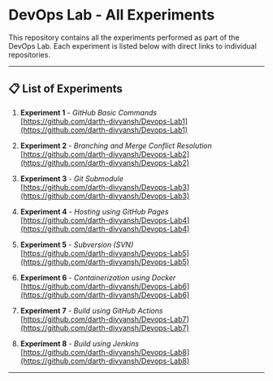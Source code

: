 # DevOps Lab - All Experiments

This repository contains all the experiments performed as part of the DevOps Lab. Each experiment is listed below with direct links to individual repositories.

---

## 📋 List of Experiments

1. **Experiment 1** - *GitHub Basic Commands*  
   [https://github.com/darth-divyansh/Devops-Lab1](https://github.com/darth-divyansh/Devops-Lab1)

2. **Experiment 2** - *Branching and Merge Conflict Resolution*  
   [https://github.com/darth-divyansh/Devops-Lab2](https://github.com/darth-divyansh/Devops-Lab2)

3. **Experiment 3** - *Git Submodule*  
   [https://github.com/darth-divyansh/Devops-Lab3](https://github.com/darth-divyansh/Devops-Lab3)

4. **Experiment 4** - *Hosting using GitHub Pages*  
   [https://github.com/darth-divyansh/Devops-Lab4](https://github.com/darth-divyansh/Devops-Lab4)

5. **Experiment 5** - *Subversion (SVN)*  
   [https://github.com/darth-divyansh/Devops-Lab5](https://github.com/darth-divyansh/Devops-Lab5)

6. **Experiment 6** - *Containerization using Docker*  
   [https://github.com/darth-divyansh/Devops-Lab6](https://github.com/darth-divyansh/Devops-Lab6)

7. **Experiment 7** - *Build using GitHub Actions*  
   [https://github.com/darth-divyansh/Devops-Lab7](https://github.com/darth-divyansh/Devops-Lab7)

8. **Experiment 8** - *Build using Jenkins*  
   [https://github.com/darth-divyansh/Devops-Lab8](https://github.com/darth-divyansh/Devops-Lab8)

---





